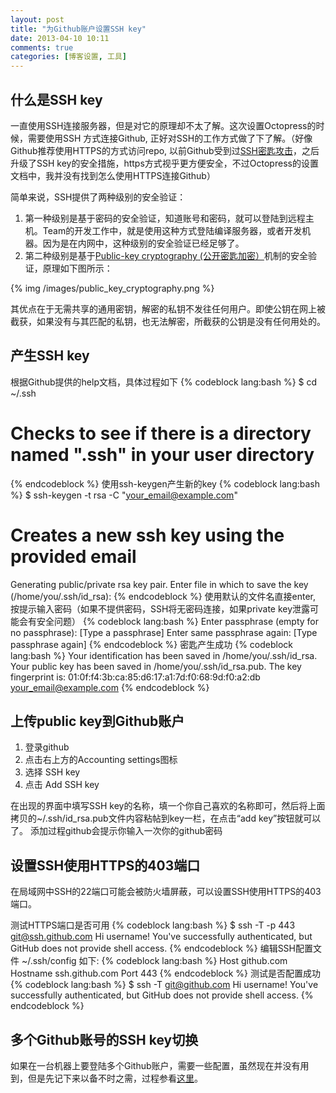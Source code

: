```yaml
---
layout: post
title: "为Github账户设置SSH key"
date: 2013-04-10 10:11
comments: true
categories: [博客设置, 工具]
---
```

## 什么是SSH key
一直使用SSH连接服务器，但是对它的原理却不太了解。这次设置Octopress的时候，需要使用SSH 方式连接Github, 正好对SSH的工作方式做了下了解。（好像Github推荐使用HTTPS的方式访问repo, 以前Github受到过[SSH密匙攻击](https://github.com/blog/1068-public-key-security-vulnerability-and-mitigation)，之后升级了SSH key的安全措施，https方式视乎更方便安全，不过Octopress的设置文档中，我并没有找到怎么使用HTTPS连接Github） 
<!-- more -->
简单来说，SSH提供了两种级别的安全验证：

1. 第一种级别是基于密码的安全验证，知道账号和密码，就可以登陆到远程主机。Team的开发工作中，就是使用这种方式登陆编译服务器，或者开发机器。因为是在内网中，这种级别的安全验证已经足够了。
2. 第二种级别是基于[Public-key cryptography (公开密匙加密）](http://en.wikipedia.org/wiki/Public-key_cryptography)机制的安全验证，原理如下图所示：

{% img /images/public_key_cryptography.png %}

其优点在于无需共享的通用密钥，解密的私钥不发往任何用户。即使公钥在网上被截获，如果没有与其匹配的私钥，也无法解密，所截获的公钥是没有任何用处的。

## 产生SSH key
根据Github提供的help文档，具体过程如下
{% codeblock lang:bash %}
$ cd ~/.ssh
# Checks to see if there is a directory named ".ssh" in your user directory
{% endcodeblock %}
使用ssh-keygen产生新的key
{% codeblock lang:bash %}
$ ssh-keygen -t rsa -C "your_email@example.com"
# Creates a new ssh key using the provided email
Generating public/private rsa key pair.
Enter file in which to save the key (/home/you/.ssh/id_rsa):
{% endcodeblock %}
使用默认的文件名直接enter, 按提示输入密码（如果不提供密码，SSH将无密码连接，如果private key泄露可能会有安全问题）
{% codeblock lang:bash %}
Enter passphrase (empty for no passphrase): [Type a passphrase]
Enter same passphrase again: [Type passphrase again]
{% endcodeblock %}
密匙产生成功
{% codeblock lang:bash %}
Your identification has been saved in /home/you/.ssh/id_rsa.
Your public key has been saved in /home/you/.ssh/id_rsa.pub.
The key fingerprint is:
01:0f:f4:3b:ca:85:d6:17:a1:7d:f0:68:9d:f0:a2:db your_email@example.com
{% endcodeblock %}

## 上传public key到Github账户

1. 登录github
2. 点击右上方的Accounting settings图标
3. 选择 SSH key
4. 点击 Add SSH key

在出现的界面中填写SSH key的名称，填一个你自己喜欢的名称即可，然后将上面拷贝的~/.ssh/id_rsa.pub文件内容粘帖到key一栏，在点击“add key”按钮就可以了。
添加过程github会提示你输入一次你的github密码


## 设置SSH使用HTTPS的403端口
在局域网中SSH的22端口可能会被防火墙屏蔽，可以设置SSH使用HTTPS的403端口。

测试HTTPS端口是否可用
{% codeblock lang:bash %}
$ ssh -T -p 443 git@ssh.github.com
Hi username! You've successfully authenticated, but GitHub does not
provide shell access.
{% endcodeblock %}
编辑SSH配置文件 ~/.ssh/config 如下:
{% codeblock lang:bash %}
Host github.com
  Hostname ssh.github.com
  Port 443
{% endcodeblock %}
测试是否配置成功
{% codeblock lang:bash %}
$ ssh -T git@github.com
Hi username! You've successfully authenticated, but GitHub does not
provide shell access.
{% endcodeblock %}

## 多个Github账号的SSH key切换
如果在一台机器上要登陆多个Github账户，需要一些配置，虽然现在并没有用到，但是先记下来以备不时之需，过程参看[这里](http://justjavac.com/git/2012/04/13/multiple-ssh-keys.html)。
